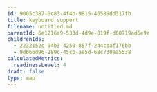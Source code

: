```yaml
---
id: 9005c387-0c83-4f4b-9815-46589dd317fb
title: keyboard support
filename: untitled.md
parentId: 6e1216a9-533d-4d9e-819f-d60719ad6e9e
childrenIds:
  - 2232152c-04b3-4250-857f-244cbaf176bb
  - 9db66d96-289c-45cb-ae5d-68c730aa5538
calculatedMetrics:
  readinessLevel: 4
draft: false
type: map
---
```


